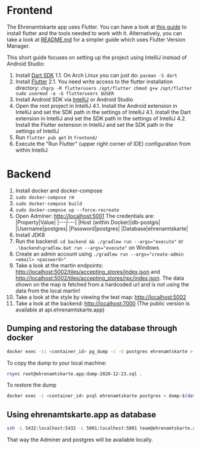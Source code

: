 # Frontend

The Ehrenamtskarte app uses Flutter. You can have a look at [this guide](https://flutter.dev/docs/get-started/install) to install flutter and the tools needed to work with it. Alternatively, you can take a look at [README.md](../frontend/README.md) for a simpler guide which uses Flutter Version Manager.

This short guide focuses on setting up the project using IntelliJ instead of Android Studio:
1. Install [Dart SDK](https://dart.dev/get-dart)
   1.1. On Arch Linux you can just do: `pacman -S dart`
2. Install [Flutter](https://flutter.dev/docs/get-started/install/linux)
   2.1. You need write access to the flutter installation directory:
        ```
        chgrp -R flutterusers /opt/flutter
        chmod g+w /opt/flutter
        sudo usermod -a -G flutterusers $USER
        ```
3. Install Android SDK via [IntelliJ](https://www.jetbrains.com/help/idea/create-your-first-android-application.html#754fd) or Android Studio
4. Open the root project in IntelliJ
   4.1. Install the Android extension in IntelliJ and set the SDK path in the settings of IntelliJ
   4.1. Install the Dart extension in IntelliJ and set the SDK path in the settings of IntelliJ
   4.2. Install the Flutter extension in IntelliJ and set the SDK path in the settings of IntelliJ
5. Run `flutter pub get` in `frontend/`
6. Execute the "Run Flutter" (upper right corner of IDE) configuration from within IntelliJ

# Backend

1. Install docker and docker-compose
2. `sudo docker-compose rm`
3. `sudo docker-compose build`
4. `sudo docker-compose up --force-recreate`
5. Open Adminer: [http://localhost:5001](http://127.0.0.1:5001/?pgsql=db-postgis&username=postgres&db=ehrenamtskarte)
   The credentials are:
   |Property|Value|
   |---|---|
   |Host (within Docker)|db-postgis|
   |Username|postgres|
   |Password|postgres|
   |Database|ehrenamtskarte|
6. Install JDK8
7. Run the backend: `cd backend && ./gradlew run --args="execute"` or `.\backend\gradlew.bat run --args="execute"` on Windows
8. Create an admin account using `./gradlew run --args="create-admin <email> <password>"`
9. Take a look at the martin endpoints: [http://localhost:5002/tiles/accepting_stores/index.json](http://localhost:5002/tiles/accepting_stores/index.json) and [http://localhost:5002/tiles/accepting_stores/rpc/index.json](http://localhost:5002/tiles/accepting_stores/rpc/index.json). The data shown on the map is fetched from a hardcoded url and is not using the data from the local martin!
10. Take a look at the style by viewing the test map: [http://localhost:5002](http://localhost:5002)
11. Take a look at the backend: [http://localhost:7000](http://localhost:7000) (The public version is available at api.ehrenamtskarte.app)

## Dumping and restoring the database through docker

```bash
docker exec -ti <container_id> pg_dump -c -U postgres ehrenamtskarte > dump-$(date +%F).sql
```

To copy the dump to your local machine:

```bash
rsync root@ehrenamtskarte.app:dump-2020-12-23.sql .
```

To restore the dump
```bash
docker exec -i <container_id> psql ehrenamtskarte postgres < dump-$(date +%F).sql
```


## Using ehrenamtskarte.app as database

```bash
ssh -L 5432:localhost:5432 -L 5001:localhost:5001 team@ehrenamtskarte.app
```

That way the Adminer and postgres will be available locally.

